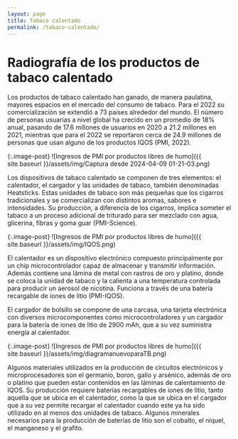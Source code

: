 ```yaml
---
layout: page
title: Tabaco calentado
permalink: /tabaco-calentado/
---
```

# Radiografía de los productos de tabaco calentado

Los productos de tabaco calentado han ganado, de manera paulatina, mayores espacios en el mercado del consumo de tabaco. Para el 2022 su comercialización se extendió a 73 países alrededor del mundo. El número de personas usuarias a nivel global ha crecido en un promedio de 18% anual, pasando de 17.6 millones de usuarios en 2020 a 21.2 millones en 2021, mientras que para el 2022 se reportaron cerca de 24.9 millones de personas que usan alguno de los productos IQOS (PMI, 2022).

{:.image-post}
![Ingresos de PMI por productos libres de humo]({{ site.baseurl }}/assets/img/Captura desde 2024-04-09 01-21-03.png)

Los dispositivos de tabaco calentado se componen de tres elementos: el calentador, el cargador y las unidades de tabaco, también denominadas Heatsticks. Estas unidades de tabaco son más pequeñas que los cigarros tradicionales y se comercializan con distintos aromas, sabores e intensidades. Su producción, a diferencia de los cigarros, implica someter el tabaco a un proceso adicional de triturado para ser mezclado con agua, glicerina, fibras y goma guar (PMI-Science).

{:.image-post}
![Ingresos de PMI por productos libres de humo]({{ site.baseurl }}/assets/img/IQOS.png)

El calentador es un dispositivo electrónico compuesto principalmente por un chip microcontrolador capaz de almacenar y transmitir información. Además contiene una lámina de metal con rastros de oro y platino, donde se coloca la unidad de tabaco y la calienta a una temperatura controlada para producir un aerosol de nicotina. Funciona a través de una batería recargable de iones de litio (PMI-IQOS).

El cargador de bolsillo se compone de una carcasa, una tarjeta electrónica con diversos microcomponentes como microcontroladores y un cargador para la batería de iones de litio de 2900 mAh, que a su vez suministra energía al calentador.

{:.image-post}
![Ingresos de PMI por productos libres de humo]({{ site.baseurl }}/assets/img/diagramanuevoparaTB.png)

Algunos materiales utilizados en la producción de circuitos electrónicos y microprocesadores son el germanio, boron, galio y arsénico, además de oro o platino que pueden estar contenidos en las láminas de calentamiento de IQOS. Su producción requiere baterías recargables de iones de litio, tanto aquella que se ubica en el calentador, como la que se ubica en el cargador que a su vez permite recargar el calentador cuando este ya ha sido utilizado en al menos dos unidades de tabaco. Algunos minerales necesarios para la producción de baterías de litio son el cobalto, el níquel, el manganeso y el grafito.
